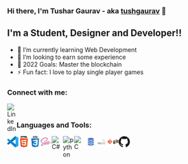 ### Hi there, I'm Tushar Gaurav - aka [tushgaurav][website] 👋

## I'm a Student, Designer and Developer!!

- 🌱 I’m currently learning Web Development
- 👯 I’m looking to earn some experience
- 🥅 2022 Goals: Master the blockchain
- ⚡ Fun fact: I love to play single player games

### Connect with me:

[<img align="left" alt="LinkedIn" width="22px" src="https://cdn.jsdelivr.net/npm/simple-icons@v3/icons/linkedin.svg" />][linkedin]

<br />

### Languages and Tools:

[<img align="left" alt="Visual Studio Code" width="26px" src="https://raw.githubusercontent.com/github/explore/80688e429a7d4ef2fca1e82350fe8e3517d3494d/topics/visual-studio-code/visual-studio-code.png" />][vscode]
[<img align="left" alt="HTML5" width="26px" src="https://raw.githubusercontent.com/github/explore/80688e429a7d4ef2fca1e82350fe8e3517d3494d/topics/html/html.png" />][htmlmozilla]
[<img align="left" alt="CSS3" width="26px" src="https://raw.githubusercontent.com/github/explore/80688e429a7d4ef2fca1e82350fe8e3517d3494d/topics/css/css.png" />][cssmozilla]
[<img align="left" alt="Sass" width="26px" src="https://raw.githubusercontent.com/github/explore/80688e429a7d4ef2fca1e82350fe8e3517d3494d/topics/sass/sass.png" />][sass]
[<img align="left" alt="C#" width="26px" src="https://seeklogo.com/images/C/c-sharp-c-logo-02F17714BA-seeklogo.com.png" />][c#]
[<img align="left" alt="python" width="26px" src="https://camo.githubusercontent.com/888e388801f947dec7c3d843942c277af25fe2b1aed1821542c4e711f210312a/68747470733a2f2f75706c6f61642e77696b696d656469612e6f72672f77696b6970656469612f636f6d6d6f6e732f7468756d622f632f63332f507974686f6e2d6c6f676f2d6e6f746578742e7376672f37363870782d507974686f6e2d6c6f676f2d6e6f746578742e7376672e706e67" />][python]
<img align="left" alt="C" width="26px" src="https://img.icons8.com/color/452/c-programming.png" />
<img align="left" alt="SQL" width="26px" src="https://raw.githubusercontent.com/github/explore/80688e429a7d4ef2fca1e82350fe8e3517d3494d/topics/sql/sql.png" />
<img align="left" alt="MySQL" width="26px" src="https://raw.githubusercontent.com/github/explore/80688e429a7d4ef2fca1e82350fe8e3517d3494d/topics/mysql/mysql.png" />
[<img align="left" alt="Git" width="26px" src="https://raw.githubusercontent.com/github/explore/80688e429a7d4ef2fca1e82350fe8e3517d3494d/topics/git/git.png" />][git]
[<img align="left" alt="GitHub" width="26px" src="https://raw.githubusercontent.com/github/explore/78df643247d429f6cc873026c0622819ad797942/topics/github/github.png" />][github]

<br />
<br />

[vscode]: https://code.visualstudio.com/
[htmlmozilla]: https://developer.mozilla.org/en-US/docs/Web/Guide/HTML/HTML5
[website]: https://tushgaurav.online
[linkedin]: https://www.linkedin.com/in/tushgaurav/
[git]: https://git-scm.com/list=PLkwxH9e_vrAJ0WbEsFA9W3I1W-g_BTsbt
[github]: https://github.com/
[cssmozilla]: https://developer.mozilla.org/en-US/docs/Archive/CSS3list=PLkwxH9e_vrALSdvZuEh6gqQdmDoDIoqz4
[sass]: https://sass-lang.com/
[c#]: https://docs.microsoft.com/en-us/dotnet/csharp/
[python]: https://www.python.org/
